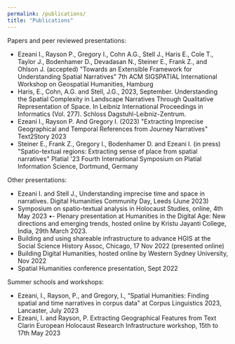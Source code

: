 ```yaml
---
permalink: /publications/
title: "Publications"
---
```


Papers and peer reviewed presentations:
- Ezeani I., Rayson P., Gregory I., Cohn A.G., Stell J., Haris E., Cole T., Taylor J., Bodenhamer D., Devadasan N., Steiner E., Frank Z., and Ohlson J. (accepted) "Towards an Extensible Framework for Understanding Spatial Narratives" 7th ACM SIGSPATIAL International Workshop on Geospatial Humanities, Hamburg
- Haris, E., Cohn, A.G. and Stell, J.G., 2023, September. Understanding the Spatial Complexity in Landscape Narratives Through Qualitative Representation of Space. In Leibniz International Proceedings in Informatics (Vol. 277). Schloss Dagstuhl-Leibniz-Zentrum.
- Ezeani I., Rayson P. And Gregory I. (2023) "Extracting Imprecise Geographical and Temporal References from Journey Narratives" Text2Story 2023  
- Steiner E., Frank Z., Gregory I., Bodenhamer D. and Ezeani I. (in press) "Spatio-textual regions: Extracting sense of place from spatial narratives" Platial '23 Fourth International Symposium on Platial Information Science, Dortmund, Germany

Other presentations:
- Ezeani I. and Stell J., Understanding imprecise time and space in narratives. Digital Humanities Community Day, Leeds (June 2023) 
- Symposium on spatio-textual analysis in Holocaust Studies, online, 4th May 2023
•- Plenary presentation at Humanities in the Digital Age: New directions and emerging trends, hosted online by Kristu Jayanti College, India, 29th March 2023.
- Building and using shareable infrastructure to advance HGIS at the Social Science History Assoc, Chicago, 17 Nov 2022 (presented online)
- Building Digital Humanities, hosted online by Western Sydney University, Nov 2022
- Spatial Humanities conference presentation, Sept 2022

Summer schools and workshops:
- Ezeani, I., Rayson, P., and Gregory, I., “Spatial Humanities: Finding spatial and time narratives in corpus data" at Corpus Linguistics 2023, Lancaster, July 2023
- Ezeani, I. and Rayson, P. Extracting Geographical Features from Text Clarin European Holocaust Research Infrastructure workshop, 15th to 17th May 2023

